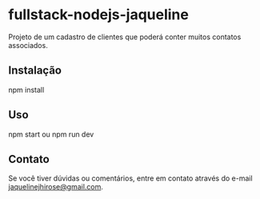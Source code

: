 # fullstack-nodejs-jaqueline

Projeto de um cadastro de clientes que poderá conter muitos contatos associados. 

## Instalação

npm install

## Uso

npm start ou npm run dev

## Contato

Se você tiver dúvidas ou comentários, entre em contato através do e-mail [jaquelinejhirose@gmail.com](mailto:jaquelinejhirose@gmail.com).

